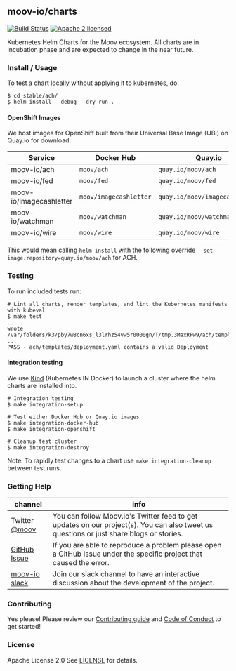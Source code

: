 ## moov-io/charts

[![Build Status](https://travis-ci.com/moov-io/ach.svg?branch=master)](https://travis-ci.com/moov-io/ach)
[![Apache 2 licensed](https://img.shields.io/badge/license-Apache2-blue.svg)](https://raw.githubusercontent.com/moov-io/ach/master/LICENSE)

Kubernetes Helm Charts for the Moov ecosystem. All charts are in incubation phase and are expected to change in the near future.

### Install / Usage

To test a chart locally without applying it to kubernetes, do:

```
$ cd stable/ach/
$ helm install --debug --dry-run .
```

#### OpenShift Images

We host images for OpenShift built from their Universal Base Image (UBI) on Quay.io for download.

| Service | Docker Hub | Quay.io |
|-----|------|-----|
| moov-io/ach | `moov/ach` | `quay.io/moov/ach` |
| moov-io/fed | `moov/fed` | `quay.io/moov/fed` |
| moov-io/imagecashletter | `moov/imagecashletter` | `quay.io/moov/imagecashletter` |
| moov-io/watchman | `moov/watchman` | `quay.io/moov/watchman` |
| moov-io/wire | `moov/wire` | `quay.io/moov/wire` |

This would mean calling `helm install` with the following override `--set image.repository=quay.io/moov/ach` for ACH.

### Testing

To run included tests run:

```
# Lint all charts, render templates, and lint the Kubernetes manifests with kubeval
$ make test
...
wrote /var/folders/k3/pby7w8cn6xs_l3lrhz54vw5r0000gn/T/tmp.3MaxRFw9/ach/templates/deployment.yaml
...
PASS - ach/templates/deployment.yaml contains a valid Deployment
```

#### Integration testing

We use [Kind](https://github.com/kubernetes-sigs/kind) (Kubernetes IN Docker) to launch a cluster where the helm charts are installed into.

```
# Integration testing
$ make integration-setup

# Test either Docker Hub or Quay.io images
$ make integration-docker-hub
$ make integration-openshift

# Cleanup test cluster
$ make integration-destroy
```

Note: To rapidly test changes to a chart use `make integration-cleanup` between test runs.

### Getting Help

 channel | info
 ------- | -------
Twitter [@moov](https://twitter.com/moov)	| You can follow Moov.io's Twitter feed to get updates on our project(s). You can also tweet us questions or just share blogs or stories.
[GitHub Issue](https://github.com/moov-io/charts/issues) | If you are able to reproduce a problem please open a GitHub Issue under the specific project that caused the error.
[moov-io slack](https://slack.moov.io/) | Join our slack channel to have an interactive discussion about the development of the project.

### Contributing

Yes please! Please review our [Contributing guide](CONTRIBUTING.md) and [Code of Conduct](CODE_OF_CONDUCT.md) to get started!

### License

Apache License 2.0 See [LICENSE](LICENSE) for details.
